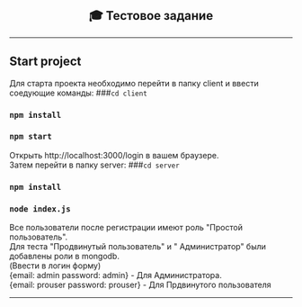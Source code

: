<h2 align="center"> 🎓 Тестовое задание</h2>

<hr>

## Start project
Для старта проекта необходимо перейти в папку client и ввести соедующие команды:
###`cd client`
### `npm install`
### `npm start`
Открыть http://localhost:3000/login в вашем браузере.  
Затем перейти в папку server:
###`cd server`
### `npm install`
### `node index.js`

Все пользователи после регистрации имеют роль "Простой пользователь".  
Для теста "Продвинутый пользователь" и " Администратор" были добавлены роли в mongodb.  
(Ввести в логин форму)  
{email: admin password: admin} - Для Администратора.  
{email: prouser password: prouser} - Для Прдвинутого пользователя
<hr/>
